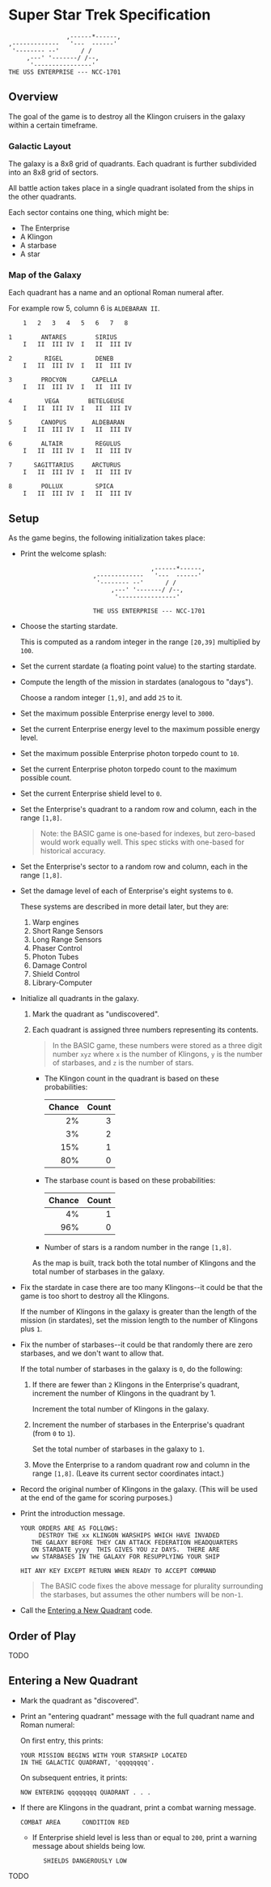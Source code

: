 # Super Star Trek Specification

```
                ,------*------,
,-------------   '---  ------'
 '-------- --'      / /
     ,---' '-------/ /--,
      '----------------'
THE USS ENTERPRISE --- NCC-1701
```

## Overview

The goal of the game is to destroy all the Klingon cruisers in the
galaxy within a certain timeframe.

### Galactic Layout

The galaxy is a 8x8 grid of quadrants. Each quadrant is further
subdivided into an 8x8 grid of sectors.

All battle action takes place in a single quadrant isolated from the
ships in the other quadrants.

Each sector contains one thing, which might be:

* The Enterprise
* A Klingon
* A starbase
* A star

### Map of the Galaxy

Each quadrant has a name and an optional Roman numeral after.

For example row 5, column 6 is `ALDEBARAN II`.

```
    1   2   3   4   5   6   7   8

1        ANTARES        SIRIUS
    I   II  III IV  I   II  III IV

2         RIGEL         DENEB
    I   II  III IV  I   II  III IV

3        PROCYON       CAPELLA
    I   II  III IV  I   II  III IV

4         VEGA        BETELGEUSE
    I   II  III IV  I   II  III IV

5        CANOPUS       ALDEBARAN
    I   II  III IV  I   II  III IV

6        ALTAIR         REGULUS
    I   II  III IV  I   II  III IV

7      SAGITTARIUS     ARCTURUS
    I   II  III IV  I   II  III IV

8        POLLUX         SPICA
    I   II  III IV  I   II  III IV
```

## Setup

As the game begins, the following initialization takes place:

* Print the welcome splash:

  ```
                                      ,------*------,
                      ,-------------   '---  ------'
                       '-------- --'      / /
                           ,---' '-------/ /--,
                            '----------------'
  
                      THE USS ENTERPRISE --- NCC-1701
  ```

* Choose the starting stardate.

  This is computed as a random integer in the range `[20,39]` multiplied
  by `100`.

* Set the current stardate (a floating point value) to the starting
  stardate.

* Compute the length of the mission in stardates (analogous to "days").

  Choose a random integer `[1,9]`, and add `25` to it.

* Set the maximum possible Enterprise energy level to `3000`.

* Set the current Enterprise energy level to the maximum possible energy
  level.

* Set the maximum possible Enterprise photon torpedo count to `10`.

* Set the current Enterprise photon torpedo count to the maximum
  possible count.
 
* Set the current Enterprise shield level to `0`.

* Set the Enterprise's quadrant to a random row and column, each in the
  range `[1,8]`.

  > Note: the BASIC game is one-based for indexes, but zero-based would
  > work equally well. This spec sticks with one-based for historical
  > accuracy.

* Set the Enterprise's sector to a random row and column, each in the
  range `[1,8]`.
 
* Set the damage level of each of Enterprise's eight systems to `0`.

  These systems are described in more detail later, but they are:

  1. Warp engines
  2. Short Range Sensors
  3. Long Range Sensors
  4. Phaser Control
  5. Photon Tubes
  6. Damage Control
  7. Shield Control
  8. Library-Computer

* Initialize all quadrants in the galaxy.

  1. Mark the quadrant as "undiscovered".

  2. Each quadrant is assigned three numbers representing its contents.

     > In the BASIC game, these numbers were stored as a three digit
     > number `xyz` where `x` is the number of Klingons, `y` is the
     > number of starbases, and `z` is the number of stars.

     * The Klingon count in the quadrant is based on these probabilities:

       |Chance|Count|
       |-----:|----:|
       |   2% |   3 |
       |   3% |   2 |
       |  15% |   1 |
       |  80% |   0 |

     * The starbase count is based on these probabilities:

       |Chance|Count|
       |-----:|----:|
       |   4% |   1 |
       |  96% |   0 |
  
     * Number of stars is a random number in the range `[1,8]`.

     As the map is built, track both the total number of Klingons and
     the total number of starbases in the galaxy.

* Fix the stardate in case there are too many Klingons--it could be that
  the game is too short to destroy all the Klingons.

  If the number of Klingons in the galaxy is greater than the length of
  the mission (in stardates), set the mission length to the number of
  Klingons plus `1`.

* Fix the number of starbases--it could be that randomly there are zero
  starbases, and we don't want to allow that.

  If the total number of starbases in the galaxy is `0`, do the
  following:

  1. If there are fewer than `2` Klingons in the Enterprise's quadrant,
     increment the number of Klingons in the quadrant by 1.

     Increment the total number of Klingons in the galaxy.

  2. Increment the number of starbases in the Enterprise's quadrant
     (from `0` to `1`).

     Set the total number of starbases in the galaxy to `1`.

  3. Move the Enterprise to a random quadrant row and column in the
     range `[1,8]`. (Leave its current sector coordinates intact.)

* Record the original number of Klingons in the galaxy. (This will be
  used at the end of the game for scoring purposes.)

* Print the introduction message.

  ```
  YOUR ORDERS ARE AS FOLLOWS:
       DESTROY THE xx KLINGON WARSHIPS WHICH HAVE INVADED
     THE GALAXY BEFORE THEY CAN ATTACK FEDERATION HEADQUARTERS
     ON STARDATE yyyy  THIS GIVES YOU zz DAYS.  THERE ARE
     ww STARBASES IN THE GALAXY FOR RESUPPLYING YOUR SHIP

  HIT ANY KEY EXCEPT RETURN WHEN READY TO ACCEPT COMMAND
  ```

  > The BASIC code fixes the above message for plurality surrounding the
  > starbases, but assumes the other numbers will be non-`1`.

* Call the [Entering a New Quadrant](#entering-a-new-quadrant) code.

## Order of Play

TODO

## Entering a New Quadrant

* Mark the quadrant as "discovered".

* Print an "entering quadrant" message with the full quadrant name and
  Roman numeral:

  On first entry, this prints:

  ```
  YOUR MISSION BEGINS WITH YOUR STARSHIP LOCATED
  IN THE GALACTIC QUADRANT, 'qqqqqqqq'.
  ```

  On subsequent entries, it prints:

  ```
  NOW ENTERING qqqqqqqq QUADRANT . . .
  ```

* If there are Klingons in the quadrant, print a combat warning message.

  ```
  COMBAT AREA      CONDITION RED
  ```

  * If Enterprise shield level is less than or equal to `200`, print a
    warning message about shields being low.

    ```
       SHIELDS DANGEROUSLY LOW
    ```

TODO

